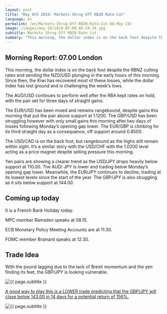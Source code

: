 ```yaml
---
layout: post
title: "May 8th 2019: Markets Shrug Off RBZN Rate Cut"
language: en
permalink: /en/Markets-Shrug-Off-RBZN-Rate-Cut-08-May-19/
image: /images/may-19/2019-05-08_06-29-34.jpg
subtitle: Markets Shrug Off RBZN Rate Cut
summary: "This morning, the dollar index is on the back foot despite the RBNZ cutting rates and sending the NZD/USD plunging in the early hours of this morning. Since then, the Kiwi has recovered most of these losses, while the dollar index has lost ground and is challenging the week’s lows"
---
```

## Morning Report: 07.00 London

This morning, the dollar index is on the back foot despite the RBNZ cutting rates and sending the NZD/USD plunging in the early hours of this morning. Since then, the Kiwi has recovered most of these losses, while the dollar index has lost ground and is challenging the week’s lows. 

The AUD/USD continues to perform well after the RBA kept rates on hold, with the pair set for three days of straight gains. 

The EUR/USD has been mixed and remains rangebound, despite gains this morning that put the pair above support at 1.1200. The GBP/USD has been struggling however with only small gains this morning after two days of losses following Monday’s opening gap lower. The EUR/GBP is climbing for its third straight day as a consequence, off support around 0.8500. 

The USD/CAD is on the back foot, but rangebound as the highs still remain within sight. It’s a similar story with the USD/CHF with the 1.0200 level acting as a price magnet despite selling pressure this morning. 

Yen pairs are showing a clearer trend as the USD/JPY drops heavily below support at 110.00. The AUD/ JPY is lower and trading below Monday’s opening gap lower. Meanwhile, the EUR/JPY continues to decline, trading at its lowest levels since the start of the year. The GBP/JPY is also struggling as it sits below support at 144.00. 

## Coming up today	

It is a French Bank Holiday today. 

MPC member Ramsden speaks at 08.15. 

ECB Monetary Policy Meeting Accounts are at 11.30. 

FOMC member Brainard speaks at 12.30. 

## Trade Idea

With the pound lagging due to the lack of Brexit momentum and the yen finding its feet, the GBP/JPY is looking vulnerable.

<img class="post-image" src="{{ site.url }}/images/may-19/2019-05-08_06-29-34.jpg" alt="{{ page.subtitle }}" title="{{ page.subtitle }}">

<a href="%LINK%%?currency=GBP&market=forex&underlying=frxGBPJPY&formname=higherlower&duration_amount=14&duration_units=d&amount=10&amount_type=stake&expiry_type=duration&barrier=143.00" target="_blank" rel="noopener noreferrer nofollow">A good way to play this is a LOWER trade predicting that the GBP/JPY will close below 143.00 in 14 days for a potential return of 156%.</a>

<img class="post-image" src="{{ site.url }}/images/may-19/2019-05-08_06-31-49.jpg" alt="{{ page.subtitle }}" title="{{ page.subtitle }}">